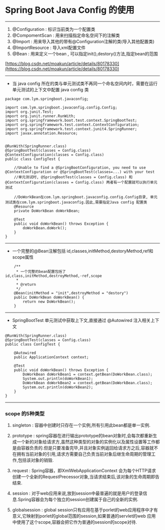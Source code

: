 # Spring Boot Java Config 的使用

---

1. @Configuration : 标识当前类为一个配置类
2. @CompomentScan : 用来扫描指定命名空间下的注解类
3. @Import : 用来导入其他的带有@Configuration注解的类\(导入其他配置类\)
4. @ImportResource : 导入xml配置文件
5. @Bean : 用来定义一个bean , 可以指定init\(\),destory\(\)方法,指定bean的范围

[https://blog.csdn.net/moakun/article/details/80178330](https://blog.csdn.net/moakun/article/details/80178330)

---

* 当 java config 所在的类与单元测试类不再同一个命名空间内时，需要在运行单元测试的上下文中配置 java config 类

```
package com.lym.springboot.javaconfig;

import com.lym.springboot.javaconfig.config.Config;
import org.junit.Test;
import org.junit.runner.RunWith;
import org.springframework.boot.test.context.SpringBootTest;
import org.springframework.test.context.ContextConfiguration;
import org.springframework.test.context.junit4.SpringRunner;
import javax.annotation.Resource;


@RunWith(SpringRunner.class)
@SpringBootTest(classes = Config.class)
@ContextConfiguration(classes = Config.class)
public class ConfigTest {

    //Unable to find a @SpringBootConfiguration, you need to use @ContextConfiguration or @SpringBootTest(classes=...) with your test
    //单元测试时, @SpringBootTest(classes = Config.class) 和 @ContextConfiguration(classes = Config.class) 两者有一个配置就可以执行单元测试

    //DoWorkBean在com.lym.springboot.javaconfig.config.Config目录, 单元测试类在com.lym.springboot.javaconfig.因此,需要指定Java config 配置类
    @Resource
    private DoWorkBean doWorkBean;

    @Test
    public void doWorkBean() throws Exception {
        doWorkBean.doWork();
    }
}
```

---

* 一个完整的@Bean注解包括 id,classes,initMethod,destoryMethod,ref和scope属性

```
    /**
     * 一个完整的bean配置包括了 id,class,initMethod,destroyMethod,·ref,scope
     *
     * @return
     */
    @Bean(initMethod = "init",destroyMethod = "destory")
    public DoWorkBean doWorkBean() {
        return new DoWorkBean();
    }
```

---

* SpringBootTest 单元测试中获取上下文,直接通过 @Autowired 注入相关上下文

```
@RunWith(SpringRunner.class)
@SpringBootTest(classes = Config.class)
public class ConfigTest {

    @Autowired
    public ApplicationContext context;

    @Test
    public void doWorkBean() throws Exception {
        DoWorkBean doWorkBean1 = context.getBean(DoWorkBean.class);
        System.out.println(doWorkBean1);
        DoWorkBean doWorkBean2 = context.getBean(DoWorkBean.class);
        System.out.println(doWorkBean2);
    }
}
```

---

### scope 的5种类型

1. singleton : 容器中创建时只存在一个实例,所有引用此bean都是单一实例.

2. prototype : spring容器在进行输出prototype的bean对象时,会每次都重新生成一个新的对象给请求方,虽然这种类型的对象的实例化以及属性设置等工作都是由容器负责的.但是只要准备完毕,并且对象实例返回给请求方之后,容器就不在拥有当前对象的引用,请求方需要自己负责当前对象后继生命周期的管理工作,包括该对象的销毁.

3. request : Spring容器，即XmlWebApplicationContext 会为每个HTTP请求创建一个全新的RequestPrecessor对象,当请求结束后,该对象的生命周期即告结束.

4. session : 对于web应用来说,放到session中最普遍的就是用户的登录信息.Spring容器会为每个独立的session创建属于自己的全新的实例.

5. globalsession : global session只有应用在基于porlet的web应用程序中才有意义,它映射到porlet的global范围的session,如果普通的servlet的web 应用中使用了这个scope,容器会把它作为普通的session的scope对待.

### 



